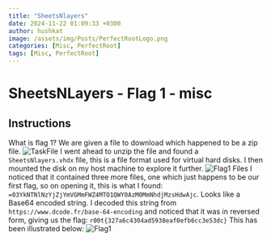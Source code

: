 ```yaml
---
title: "SheetsNlayers"
date: 2024-11-22 01:09:33 +0300
author: hushkat
image: /assets/img/Posts/PerfectRootLogo.png
categories: [Misc, PerfectRoot]
tags: [Misc, PerfectRoot]
---
```


# SheetsNLayers - Flag 1 - misc
## Instructions
What is flag 1?
We are given a file to download which happened to be a zip file. 
![TaskFile](https://gist.github.com/user-attachments/assets/77dee2b5-03b8-4b68-bbfe-1a0ef2ccc762)
I went ahead to unzip the file and found a `SheetsNlayers.vhdx` file, this is a file format used for virtual hard disks. I then mounted the disk on my host machine to explore it further.
![Flag1 Files](https://gist.github.com/user-attachments/assets/6f0f0fe4-b3df-4aa3-9173-dae8164a1567)
I noticed that it contained three more files, one which just happens to be our first flag, so on opening it, this is what I found: `=03YkNTNlNzYjZjYmVGMmFWZ4MTO1QWY0AzM0MmNhdjMzsHdwAjc`. Looks like a Base64 encoded string. I decoded this string from `https://www.dcode.fr/base-64-encoding` and noticed that it was in reversed form, giving us the flag: `r00t{327a6c4304ad5938eaf0efb6cc3e53dc}` This has been illustrated below:
![Flag1](https://gist.github.com/user-attachments/assets/cd50a180-34d7-4a82-b02d-42e27c6a33a1)
